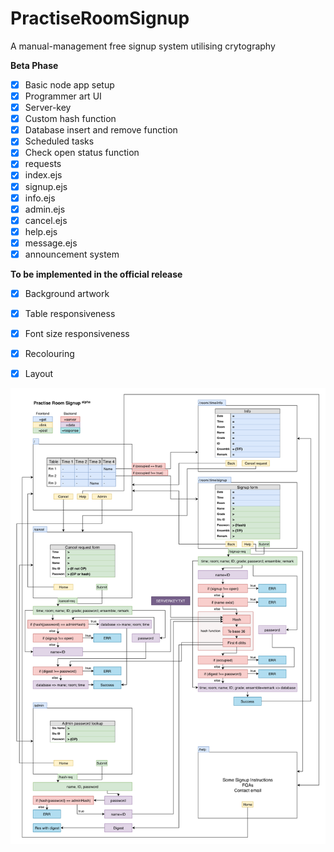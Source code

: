 # PractiseRoomSignup
A manual-management free signup system utilising crytography

**Beta Phase**

- [x] Basic node app setup
- [x] Programmer art UI
- [x] Server-key
- [x] Custom hash function
- [x] Database insert and remove function
- [x] Scheduled tasks
- [x] Check open status function
- [x] requests
- [x] index.ejs
- [x] signup.ejs
- [x] info.ejs
- [x] admin.ejs
- [x] cancel.ejs
- [x] help.ejs
- [x] message.ejs
- [x] announcement system

**To be implemented in the official release**

- [x] Background artwork
- [x] Table responsiveness
- [x] Font size responsiveness
- [x] Recolouring
- [x] Layout


![Flow](/PractiseRoomSignupAlphaFlow.png)
